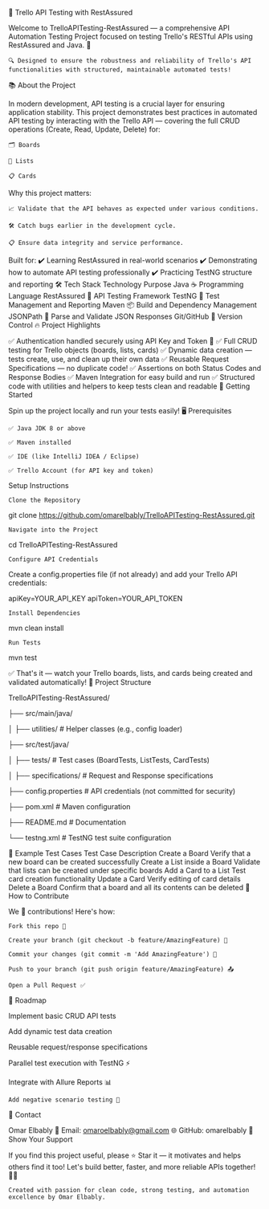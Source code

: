 🧪 Trello API Testing with RestAssured

Welcome to TrelloAPITesting-RestAssured — a comprehensive API Automation Testing Project focused on testing Trello's RESTful APIs using RestAssured and Java. 🚀

    🔍 Designed to ensure the robustness and reliability of Trello's API functionalities with structured, maintainable automated tests!

📚 About the Project

In modern development, API testing is a crucial layer for ensuring application stability.
This project demonstrates best practices in automated API testing by interacting with the Trello API — covering the full CRUD operations (Create, Read, Update, Delete) for:

    🗂️ Boards

    📝 Lists

    📋 Cards

Why this project matters:

    📈 Validate that the API behaves as expected under various conditions.

    🛠️ Catch bugs earlier in the development cycle.

    📋 Ensure data integrity and service performance.

Built for:
✔️ Learning RestAssured in real-world scenarios
✔️ Demonstrating how to automate API testing professionally
✔️ Practicing TestNG structure and reporting
🛠️ Tech Stack
Technology	Purpose
Java ☕	Programming Language
RestAssured 🔗	API Testing Framework
TestNG 🧪	Test Management and Reporting
Maven 📦	Build and Dependency Management
JSONPath 📑	Parse and Validate JSON Responses
Git/GitHub 🐙	Version Control
🔥 Project Highlights

✅ Authentication handled securely using API Key and Token 🔑
✅ Full CRUD testing for Trello objects (boards, lists, cards)
✅ Dynamic data creation — tests create, use, and clean up their own data
✅ Reusable Request Specifications — no duplicate code!
✅ Assertions on both Status Codes and Response Bodies
✅ Maven Integration for easy build and run
✅ Structured code with utilities and helpers to keep tests clean and readable
🚀 Getting Started

Spin up the project locally and run your tests easily! 🖥️
Prerequisites

    ✅ Java JDK 8 or above

    ✅ Maven installed

    ✅ IDE (like IntelliJ IDEA / Eclipse)

    ✅ Trello Account (for API key and token)

Setup Instructions

    Clone the Repository

git clone https://github.com/omarelbably/TrelloAPITesting-RestAssured.git

    Navigate into the Project

cd TrelloAPITesting-RestAssured

    Configure API Credentials

Create a config.properties file (if not already) and add your Trello API credentials:

apiKey=YOUR_API_KEY
apiToken=YOUR_API_TOKEN

    Install Dependencies

mvn clean install

    Run Tests

mvn test

✅ That's it — watch your Trello boards, lists, and cards being created and validated automatically!
📂 Project Structure

TrelloAPITesting-RestAssured/

├── src/main/java/

│   ├── utilities/        # Helper classes (e.g., config loader)

├── src/test/java/

│   ├── tests/            # Test cases (BoardTests, ListTests, CardTests)

│   ├── specifications/   # Request and Response specifications

├── config.properties     # API credentials (not committed for security)

├── pom.xml               # Maven configuration

├── README.md             # Documentation

└── testng.xml            # TestNG test suite configuration


🧪 Example Test Cases
Test Case	Description
Create a Board	Verify that a new board can be created successfully
Create a List inside a Board	Validate that lists can be created under specific boards
Add a Card to a List	Test card creation functionality
Update a Card	Verify editing of card details
Delete a Board	Confirm that a board and all its contents can be deleted
🧩 How to Contribute

We 💙 contributions! Here's how:

    Fork this repo 🍴

    Create your branch (git checkout -b feature/AmazingFeature) 🚀

    Commit your changes (git commit -m 'Add AmazingFeature') 📌

    Push to your branch (git push origin feature/AmazingFeature) 📤

    Open a Pull Request ✅

🎯 Roadmap

Implement basic CRUD API tests

Add dynamic test data creation

Reusable request/response specifications

Parallel test execution with TestNG ⚡

Integrate with Allure Reports 📊

    Add negative scenario testing 🚫

📢 Contact

Omar Elbably
📧 Email: omaroelbably@gmail.com
🌐 GitHub: omarelbably
🌟 Show Your Support

If you find this project useful, please ⭐ Star it — it motivates and helps others find it too!
Let's build better, faster, and more reliable APIs together! 🚀🎯

    Created with passion for clean code, strong testing, and automation excellence by Omar Elbably.
